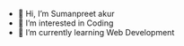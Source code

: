 - 👋 Hi, I’m Sumanpreet akur
- 👀 I’m interested in Coding
- 🌱 I’m currently learning Web Development


<!---
Sumanpreet1313/Sumanpreet1313 is a ✨ special ✨ repository because its `README.md` (this file) appears on your GitHub profile.
You can click the Preview link to take a look at your changes.
--->

